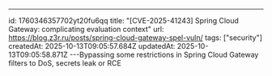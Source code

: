 ---
id: 1760346357702yt20fu6qq
title: "[CVE-2025-41243] Spring Cloud Gateway: complicating evaluation context"
url: https://blog.z3r.ru/posts/spring-cloud-gateway-spel-vuln/
tags: ["security"]
createdAt: 2025-10-13T09:05:57.684Z
updatedAt: 2025-10-13T09:05:58.871Z
---Bypassing some restrictions in Spring Cloud Gateway filters to DoS, secrets leak or RCE
